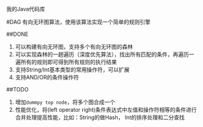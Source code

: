 我的Java代码库

#DAG
有向无环图算法，使用该算法实现一个简单的规则引擎

##DONE
1. 可以构建有向无环图，支持多个有向无环图的森林
2. 可以实现森林的一趟遍历（深度优先算法），找出所有匹配的条件，再遍历一遍所有的规则即可得到所有规则的执行结果
3. 支持String/Int基本类型的常用操作符，可以扩展
4. 支持AND/OR的条件操作符

##TODO
1. 增加`dummpy top node`，将多个图合成一个
2. 性能优化，将(left operator right)条件表达式中左值和操作符相等的条件进行合并处理提高性能，比如：String的做Hash，
Int的排序处理和二分查找
